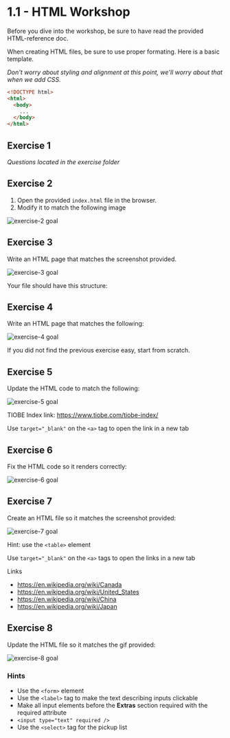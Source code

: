# 1.1 - HTML Workshop

Before you dive into the workshop, be sure to have read the provided HTML-reference doc.

When creating HTML files, be sure to use proper formating. Here is a basic template.

_Don't worry about styling and alignment at this point, we'll worry about that when we add CSS._

```html
<!DOCTYPE html>
<html>
  <body>
    ...
  </body>
</html>
```

## Exercise 1

_Questions located in the exercise folder_

## Exercise 2

1. Open the provided `index.html` file in the browser.
2. Modify it to match the following image

![exercise-2 goal](./assets/ex-2-goal.png)

## Exercise 3

Write an HTML page that matches the screenshot provided.

![exercise-3 goal](./assets/ex-3-goal.png)

Your file should have this structure:

## Exercise 4

Write an HTML page that matches the following:

![exercise-4 goal](./assets/ex-4-goal.png)

If you did not find the previous exercise easy, start from scratch.

## Exercise 5

Update the HTML code to match the following:

![exercise-5 goal](./assets/ex-5-goal.png)

TIOBE Index link: https://www.tiobe.com/tiobe-index/

Use `target="_blank"` on the `<a>` tag to open the link in a new tab

## Exercise 6

Fix the HTML code so it renders correctly:

![exercise-6 goal](./assets/ex-6-goal.png)

## Exercise 7

Create an HTML file so it matches the screenshot provided:

![exercise-7 goal](./assets/ex-7-goal.png)

Hint: use the `<table>` element

Use `target="_blank"` on the `<a>` tags to open the links in a new tab

Links

- https://en.wikipedia.org/wiki/Canada
- https://en.wikipedia.org/wiki/United_States
- https://en.wikipedia.org/wiki/China
- https://en.wikipedia.org/wiki/Japan

## Exercise 8

Update the HTML file so it matches the gif provided:

![exercise-8 goal](./assets/ex-8-goal.gif)

### Hints

- Use the `<form>` element
- Use the `<label>` tag to make the text describing inputs clickable
- Make all input elements before the **Extras** section required with the required attribute
- `<input type="text" required />`
- Use the `<select>` tag for the pickup list
